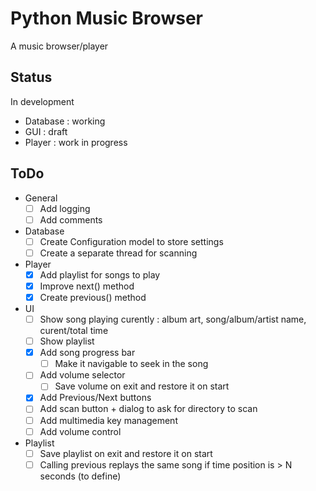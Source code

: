 # Python Music Browser

A music browser/player

## Status

In development

- Database : working
- GUI : draft
- Player : work in progress

## ToDo

- General
  - [ ] Add logging
  - [ ] Add comments
- Database
  - [ ] Create Configuration model to store settings
  - [ ] Create a separate thread for scanning
- Player
  - [x] Add playlist for songs to play
  - [x] Improve next() method
  - [x] Create previous() method
- UI
  - [ ] Show song playing curently : album art, song/album/artist name,  curent/total time
  - [ ] Show playlist
  - [x] Add song progress bar
    - [ ] Make it navigable to seek in the song
  - [ ] Add volume selector
    - [ ] Save volume on exit and restore it on start
  - [x] Add Previous/Next buttons
  - [ ] Add scan button + dialog to ask for directory to scan
  - [ ] Add multimedia key management
  - [ ] Add volume control
- Playlist
  - [ ] Save playlist on exit and restore it on start
  - [ ] Calling previous replays the same song if time position is > N seconds (to define)
